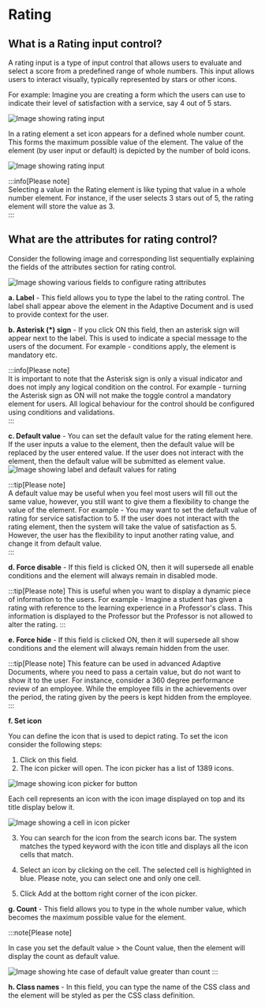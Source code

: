 # Rating

## What is a Rating input control?

A rating input is a type of input control that allows users to evaluate and select a score from a predefined range of whole numbers. This input allows users to interact visually, typically represented by stars or other icons. 

For example: Imagine you are creating a form which the users can use to indicate their level of satisfaction with a service, say 4 out of 5 stars.

![Image showing rating input](<Rating 1.png>)

In a rating element a set icon appears for a defined whole number count. This forms the maximum possible value of the element. The value of the element (by user input or default) is depicted by the number of bold icons.

![Image showing rating input](<Rating 4.png>)

:::info[Please note]  
Selecting a value in the Rating element is like typing that value in a whole number element. For instance, if the user selects 3 stars out of 5, the rating element will store the value as 3.  
:::

## What are the attributes for rating control?

Consider the following image and corresponding list sequentially explaining the fields of the attributes section for rating control.

![Image showing various fields to configure rating attributes](<Rating 2.png>)

   **a. Label** - This field allows you to type the label to the rating control. The label shall appear above the element in the Adaptive Document and is used to provide context for the user.

   **b. Asterisk (*) sign** - If you click ON this field, then an asterisk sign will appear next to the label. This is used to indicate a special message to the users of the document. For example - conditions apply, the element is mandatory etc.  

   :::info[Please note]  
   It is important to note that the Asterisk sign is only a visual indicator and does not imply any logical condition on the control. For example - turning the Asterisk sign as ON will not make the toggle control a mandatory element for users. All logical behaviour for the control should be configured using conditions and validations.  
   :::

   **c. Default value** - You can set the default value for the rating element here. 
    If the user inputs a value to the element, then the default value will be replaced by the user entered value. If the user does not interact with the element, then the default value will be submitted as element value. 
    ![Image showing label and default values for rating](<Rating 3.png>)  


   :::tip[Please note]  
   A default value may be useful when you feel most users will fill out the same value, however, you still want to give them a flexibility to change the value of the element. For example - You may want to set the default value of rating for service satisfaction to 5. If the user does not interact with the rating element, then the system will take the value of satisfaction as 5. However, the user has the flexibility to input another rating value, and change it from default value.  
   :::

   **d. Force disable** - If this field is clicked ON, then it will supersede all enable conditions and the element will always remain in disabled mode.

   :::tip[Please note]
   This is useful when you want to display a dynamic piece of information to the users. For example - Imagine a student has given a rating with reference to the learning experience in a Professor's class. This information is displayed to the Professor but the Professor is not allowed to alter the rating. 
   :::

   **e. Force hide** - If this field is clicked ON, then it will supersede all show conditions and the element will always remain hidden from the user.

   :::tip[Please note]
   This feature can be used in advanced Adaptive Documents, where you need to pass a certain value, but do not want to show it to the user. For instance, consider a 360 degree performance review of an employee. While the employee fills in the achievements over the period, the rating given by the peers is kept hidden from the employee. 
   :::
   
   **f. Set icon**
   
   You can define the icon that is used to depict rating. To set the icon consider the following steps:
   1. Click on this field.
   2. The icon picker will open.  The icon picker has a list of 1389 icons. 
   
   ![Image showing icon picker for button](<Rating 5.png>)  
   
   Each cell represents an icon with the icon image displayed on top and its title display below it. 
   
   ![Image showing a cell in icon picker](<Rating 6.png>)  
   
   3. You can search for the icon from the search icons bar. The system matches the typed keyword with the icon title and displays all the icon cells that match. 
   
   4. Select an icon by clicking on the cell. The selected cell is highlighted in blue. Please note, you can select one and only one cell.
   
   5. Click Add at the bottom right corner of the icon picker.
   
   **g. Count** - This field allows you to type in the whole number value, which becomes the maximum possible value for the element.

   :::note[Please note]  

   In case you set the default value > the Count value, then the element will display the count as default value.  
   
   ![Image showing hte case of default value greater than count](<rating 7.png>)
   :::
   
   **h. Class names** - In this field, you can type the name of the CSS class and the element will be styled as per the CSS class definition.


